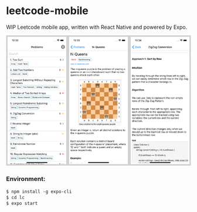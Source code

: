 # leetcode-mobile

WIP Leetcode mobile app, written with React Native and powered by Expo.

<div style='display: inline-flex;background-color: #d2d2d2;'>
<img src='./screen/1.png' width='30%' style='background-color: #d2d2d2;flex: 1;flex-shrink: 0;padding: 4px;width: 30%;height: 100%'>
<img src='./screen/2.png' width='30%' style='background-color: #d2d2d2;flex: 1;flex-shrink: 0;padding: 4px;width: 30%;height: 100%'>
<img src='./screen/3.png' width='30%' style='background-color: #d2d2d2;flex: 1;flex-shrink: 0;padding: 4px;width: 30%;height: 100%'>
</div>


### Environment:

```
$ npm install -g expo-cli
$ cd lc
$ expo start
```
